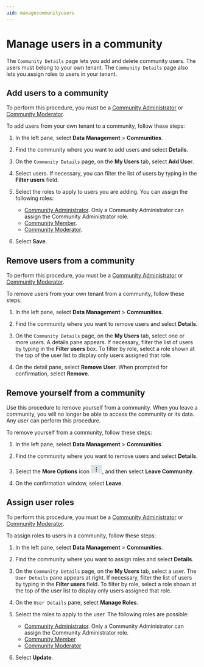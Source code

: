 ```yaml
---
uid: managecommunityusers
---
```


# Manage users in a community

The `Community Details` page lets you add and delete community users. The users must belong to your own tenant. The `Community Details` page also lets you assign roles to users in your tenant.

## Add users to a community

To perform this procedure, you must be a [Community Administrator](xref:communityroles#community-administrator) or [Community Moderator](xref:communityroles#community-moderator).

To add users from your own tenant to a community, follow these steps:

1. In the left pane, select **Data Management** > **Communities**.

1. Find the community where you want to add users and select **Details**.

1. On the `Community Details` page, on the **My Users** tab, select **Add User**.

1. Select users. If necessary, you can filter the list of users by typing in the **Filter users** field.

1. Select the roles to apply to users you are adding. You can assign the following roles:

   - [Community Administrator](xref:communityroles#community-administrator). Only a Community Administrator can assign the Community Administrator role.
   - [Community Member](xref:communityroles#community-member).
   - [Community Moderator](xref:communityroles#community-moderator). 

1. Select **Save**.

## Remove users from a community

To perform this procedure, you must be a [Community Administrator](xref:communityroles#community-administrator) or [Community Moderator](xref:communityroles#community-moderator).

To remove users from your own tenant from a community, follow these steps:

1. In the left pane, select **Data Management** > **Communities**.

1. Find the community where you want to remove users and select **Details**.

1. On the `Community Details` page, on the **My Users** tab, select one or more users. A details pane appears. If necessary, filter the list of users by typing in the **Filter users** box. To filter by role, select a role shown at the top of the user list to display only users assigned that role.

1. On the detail pane, select **Remove User**. When prompted for confirmation, select **Remove**.

## Remove yourself from a community

Use this procedure to remove yourself from a community. When you leave a community, you will no longer be able to access the community or its data. Any user can perform this procedure.

To remove yourself from a community, follow these steps:

1. In the left pane, select **Data Management** > **Communities**.

1. Find the community where you want to remove users and select **Details**.

1. Select the **More Options** icon ![More Options](images\more-options.png), and then select **Leave Community**.

1. On the confirmation window, select **Leave**.

## Assign user roles

To perform this procedure, you must be a [Community Administrator](xref:communityroles#community-administrator) or [Community Moderator](xref:communityroles#community-moderator).

To assign roles to users in a community, follow these steps:

1. In the left pane, select **Data Management** > **Communities**.

1. Find the community where you want to assign roles and select **Details**.

1. On the `Community Details` page, on the **My Users** tab, select a user. The `User Details` pane appears at right. If necessary, filter the list of users by typing in the **Filter users** field. To filter by role, select a role shown at the top of the user list to display only users assigned that role.

1. On the `User Details` pane, select **Manage Roles**.

1. Select the roles to apply to the user. The following roles are possible:

   - [Community Administrator](xref:communityroles#community-administrator). Only a Community Administrator can assign the Community Administrator role.
   - [Community Member](xref:communityroles#community-member)
   - [Community Moderator](xref:communityroles#community-moderator) 

1. Select **Update**.
